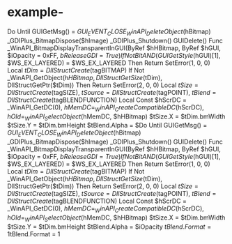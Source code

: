 # example-
Do Until GUIGetMsg() = $GUI_EVENT_CLOSE  _WinAPI_DeleteObject($hBitmap) _GDIPlus_BitmapDispose($hImage) _GDIPlus_Shutdown() GUIDelete()  Func _WinAPI_BitmapDisplayTransparentInGUI(ByRef $hHBitmap, ByRef $hGUI, $iOpacity = 0xFF, $bReleaseGDI = True)     If Not BitAND(GUIGetStyle($hGUI)[1], $WS_EX_LAYERED) = $WS_EX_LAYERED Then Return SetError(1, 0, 0)     Local $tDim = DllStructCreate($tagBITMAP)     If Not _WinAPI_GetObject($hHBitmap, DllStructGetSize($tDim), DllStructGetPtr($tDim)) Then Return SetError(2, 0, 0)     Local $tSize = DllStructCreate($tagSIZE), $tSource = DllStructCreate($tagPOINT), $tBlend = DllStructCreate($tagBLENDFUNCTION)     Local Const $hScrDC = _WinAPI_GetDC(0), $hMemDC = _WinAPI_CreateCompatibleDC($hScrDC), $hOld = _WinAPI_SelectObject($hMemDC, $hHBitmap)     $tSize.X = $tDim.bmWidth     $tSize.Y = $tDim.bmHeight     $tBlend.Alpha = $Do Until GUIGetMsg() = $GUI_EVENT_CLOSE  _WinAPI_DeleteObject($hBitmap) _GDIPlus_BitmapDispose($hImage) _GDIPlus_Shutdown() GUIDelete()  Func _WinAPI_BitmapDisplayTransparentInGUI(ByRef $hHBitmap, ByRef $hGUI, $iOpacity = 0xFF, $bReleaseGDI = True)     If Not BitAND(GUIGetStyle($hGUI)[1], $WS_EX_LAYERED) = $WS_EX_LAYERED Then Return SetError(1, 0, 0)     Local $tDim = DllStructCreate($tagBITMAP)     If Not _WinAPI_GetObject($hHBitmap, DllStructGetSize($tDim), DllStructGetPtr($tDim)) Then Return SetError(2, 0, 0)     Local $tSize = DllStructCreate($tagSIZE), $tSource = DllStructCreate($tagPOINT), $tBlend = DllStructCreate($tagBLENDFUNCTION)     Local Const $hScrDC = _WinAPI_GetDC(0), $hMemDC = _WinAPI_CreateCompatibleDC($hScrDC), $hOld = _WinAPI_SelectObject($hMemDC, $hHBitmap)     $tSize.X = $tDim.bmWidth     $tSize.Y = $tDim.bmHeight     $tBlend.Alpha = $iOpacity     $tBlend.Format = 1$tBlend.Format = 1

